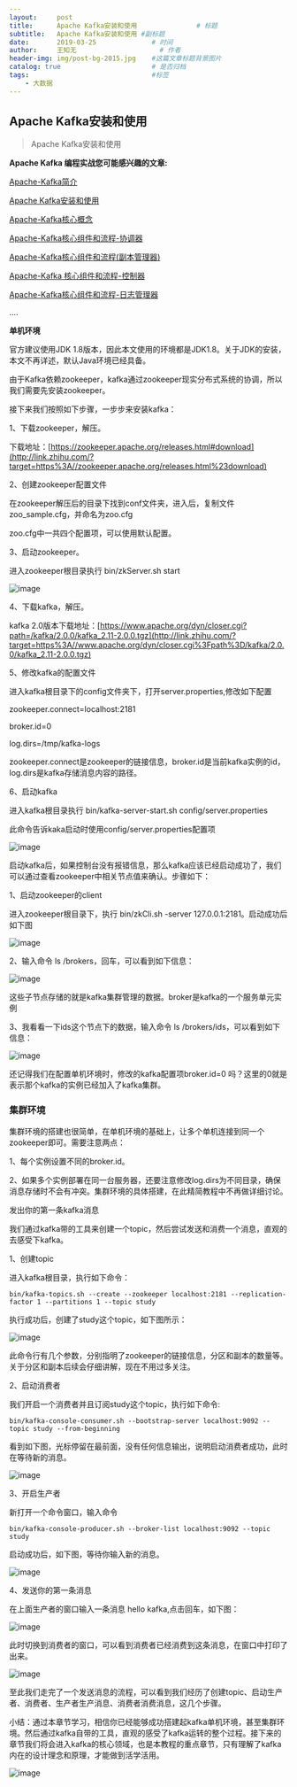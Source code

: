 ```yaml
---
layout:     post   				    
title:      Apache Kafka安装和使用 				# 标题 
subtitle:   Apache Kafka安装和使用 #副标题
date:       2019-03-25 				# 时间
author:     王知无						# 作者
header-img: img/post-bg-2015.jpg 	#这篇文章标题背景图片
catalog: true 						# 是否归档
tags:								#标签
    - 大数据
---
```


## Apache Kafka安装和使用
>Apache Kafka安装和使用


**Apache Kafka 编程实战您可能感兴趣的文章:**

[Apache-Kafka简介](http://link.zhihu.com/?target=http%3A//mp.weixin.qq.com/s%3F__biz%3DMzU3MzgwNTU2Mg%3D%3D%26mid%3D100000482%26idx%3D1%26sn%3D22b13749ed0352cd286eac7697f39f23%26chksm%3D7d3d44774a4acd6189d082976e90087a9a955e6ca12b21193395536643a302ac4c13c88fe212%23rd)

[Apache Kafka安装和使用](http://link.zhihu.com/?target=http%3A//mp.weixin.qq.com/s%3F__biz%3DMzU3MzgwNTU2Mg%3D%3D%26mid%3D100000470%26idx%3D1%26sn%3D41ee111a073c51af4f9e87c2cdc4d584%26chksm%3D7d3d44434a4acd55b67414765a7b79152d7ef430ba00bec8af6cdddd8e8cf161777ee4a15841%23rd)

[Apache-Kafka核心概念](http://link.zhihu.com/?target=http%3A//mp.weixin.qq.com/s%3F__biz%3DMzU3MzgwNTU2Mg%3D%3D%26mid%3D100000472%26idx%3D1%26sn%3D99353b901d1174c3edd4a9ebbe394975%26chksm%3D7d3d444d4a4acd5bf0017210f55ec394abda01d163674d540988ca94863a51411be951711553%23rd)

[Apache-Kafka核心组件和流程-协调器](http://link.zhihu.com/?target=http%3A//mp.weixin.qq.com/s%3F__biz%3DMzU3MzgwNTU2Mg%3D%3D%26mid%3D100000476%26idx%3D1%26sn%3D34b2127b1a09664087e3b2079844c2db%26chksm%3D7d3d44494a4acd5f3bc70d914ae2842409282780d19d57043d168895e55f160b3be7835e2446%23rd)

[Apache-Kafka核心组件和流程(副本管理器)](http://link.zhihu.com/?target=http%3A//mp.weixin.qq.com/s%3F__biz%3DMzU3MzgwNTU2Mg%3D%3D%26mid%3D100000480%26idx%3D1%26sn%3D054cdf620eb82c4ecfaccd226d49d0e0%26chksm%3D7d3d44754a4acd638ca37afcfdaad802bb3dec01758b18cdf2c607ec494526832ee58ff43451%23rd)

[Apache-Kafka 核心组件和流程-控制器](http://link.zhihu.com/?target=http%3A//mp.weixin.qq.com/s%3F__biz%3DMzU3MzgwNTU2Mg%3D%3D%26mid%3D100000474%26idx%3D1%26sn%3Dc9b9d8fbb942f5299eb1d23a9363c0a4%26chksm%3D7d3d444f4a4acd597607e33ee59aad92db50084a5ab7edb84449df6f2f3ecc504e97f05977bb%23rd)

[Apache-Kafka核心组件和流程-日志管理器](http://link.zhihu.com/?target=http%3A//mp.weixin.qq.com/s%3F__biz%3DMzU3MzgwNTU2Mg%3D%3D%26mid%3D100000478%26idx%3D1%26sn%3Deeb3310214d7fa24ca86c4afad421baa%26chksm%3D7d3d444b4a4acd5d1987dc78f89d40a20833cec682b30b9f1a0735a26681f681a38853a6ff63%23rd)

....

**单机环境**

官方建议使用JDK 1.8版本，因此本文使用的环境都是JDK1.8。关于JDK的安装，本文不再详述，默认Java环境已经具备。

由于Kafka依赖zookeeper，kafka通过zookeeper现实分布式系统的协调，所以我们需要先安装zookeeper。

接下来我们按照如下步骤，一步步来安装kafka：

1、下载zookeeper，解压。

下载地址：[https://zookeeper.apache.org/releases.html#download](http://link.zhihu.com/?target=https%3A//zookeeper.apache.org/releases.html%23download)

2、创建zookeeper配置文件

在zookeeper解压后的目录下找到conf文件夹，进入后，复制文件zoo_sample.cfg，并命名为zoo.cfg

zoo.cfg中一共四个配置项，可以使用默认配置。

3、启动zookeeper。

进入zookeeper根目录执行 bin/zkServer.sh start

![image](http://upload-images.jianshu.io/upload_images/16241060-45642ac6542526af.jpg?imageMogr2/auto-orient/strip%7CimageView2/2/w/1240)

4、下载kafka，解压。

kafka 2.0版本下载地址：[https://www.apache.org/dyn/closer.cgi?path=/kafka/2.0.0/kafka_2.11-2.0.0.tgz](http://link.zhihu.com/?target=https%3A//www.apache.org/dyn/closer.cgi%3Fpath%3D/kafka/2.0.0/kafka_2.11-2.0.0.tgz)

5、修改kafka的配置文件

进入kafka根目录下的config文件夹下，打开server.properties,修改如下配置

zookeeper.connect=localhost:2181

broker.id=0

log.dirs=/tmp/kafka-logs

zookeeper.connect是zookeeper的链接信息，broker.id是当前kafka实例的id，log.dirs是kafka存储消息内容的路径。

6、启动kafka

进入kafka根目录执行 bin/kafka-server-start.sh config/server.properties

此命令告诉kaka启动时使用config/server.properties配置项

![image](http://upload-images.jianshu.io/upload_images/16241060-7daff2291823ea47.jpg?imageMogr2/auto-orient/strip%7CimageView2/2/w/1240)

启动kafka后，如果控制台没有报错信息，那么kafka应该已经启动成功了，我们可以通过查看zookeeper中相关节点值来确认。步骤如下：

1、启动zookeeper的client

进入zookeeper根目录下，执行 bin/zkCli.sh -server 127.0.0.1:2181。启动成功后如下图

![image](http://upload-images.jianshu.io/upload_images/16241060-e93e674f8687f166.jpg?imageMogr2/auto-orient/strip%7CimageView2/2/w/1240)

2、输入命令 ls /brokers，回车，可以看到如下信息：

![image](http://upload-images.jianshu.io/upload_images/16241060-332ed3a117128b6a.jpg?imageMogr2/auto-orient/strip%7CimageView2/2/w/1240)

这些子节点存储的就是kafka集群管理的数据。broker是kafka的一个服务单元实例

3、我看看一下ids这个节点下的数据，输入命令 ls /brokers/ids，可以看到如下信息：

![image](http://upload-images.jianshu.io/upload_images/16241060-d562b8ccbc167ca9.jpg?imageMogr2/auto-orient/strip%7CimageView2/2/w/1240)

还记得我们在配置单机环境时，修改的kafka配置项broker.id=0 吗？这里的0就是表示那个kafka的实例已经加入了kafka集群。

### **集群环境**

集群环境的搭建也很简单，在单机环境的基础上，让多个单机连接到同一个zookeeper即可。需要注意两点：

1、每个实例设置不同的broker.id。

2、如果多个实例部署在同一台服务器，还要注意修改log.dirs为不同目录，确保消息存储时不会有冲突。集群环境的具体搭建，在此精简教程中不再做详细讨论。

发出你的第一条kafka消息

我们通过kafka带的工具来创建一个topic，然后尝试发送和消费一个消息，直观的去感受下kafka。

1、创建topic

进入kafka根目录，执行如下命令：

```
bin/kafka-topics.sh --create --zookeeper localhost:2181 --replication-factor 1 --partitions 1 --topic study

```

执行成功后，创建了study这个topic，如下图所示：

![image](http://upload-images.jianshu.io/upload_images/16241060-1ee1e88312b5607e.jpg?imageMogr2/auto-orient/strip%7CimageView2/2/w/1240)

此命令行有几个参数，分别指明了zookeeper的链接信息，分区和副本的数量等。关于分区和副本后续会仔细讲解，现在不用过多关注。

2、启动消费者

我们开启一个消费者并且订阅study这个topic，执行如下命令:

```
bin/kafka-console-consumer.sh --bootstrap-server localhost:9092 --topic study --from-beginning

```

看到如下图，光标停留在最前面，没有任何信息输出，说明启动消费者成功，此时在等待新的消息。

![image](http://upload-images.jianshu.io/upload_images/16241060-4c9ec1250f2a7d52.jpg?imageMogr2/auto-orient/strip%7CimageView2/2/w/1240)

3、开启生产者

新打开一个命令窗口，输入命令

```
bin/kafka-console-producer.sh --broker-list localhost:9092 --topic study

```

启动成功后，如下图，等待你输入新的消息。

![image](http://upload-images.jianshu.io/upload_images/16241060-1dc35a39b6a6c1a6.jpg?imageMogr2/auto-orient/strip%7CimageView2/2/w/1240)

4、发送你的第一条消息

在上面生产者的窗口输入一条消息 hello kafka,点击回车，如下图：

![image](http://upload-images.jianshu.io/upload_images/16241060-aa03f34cc9fdc77d.jpg?imageMogr2/auto-orient/strip%7CimageView2/2/w/1240)

此时切换到消费者的窗口，可以看到消费者已经消费到这条消息，在窗口中打印了出来。

![image](http://upload-images.jianshu.io/upload_images/16241060-148e5147382d1712.jpg?imageMogr2/auto-orient/strip%7CimageView2/2/w/1240)

至此我们走完了一个发送消息的流程，可以看到我们经历了创建topic、启动生产者、消费者、生产者生产消息、消费者消费消息，这几个步骤。

小结：通过本章节学习，相信你已经能够成功搭建起kafka单机环境，甚至集群环境。然后通过kafka自带的工具，直观的感受了kafka运转的整个过程。接下来的章节我们将会进入kafka的核心领域，也是本教程的重点章节，只有理解了kafka内在的设计理念和原理，才能做到活学活用。

![image](http://upload-images.jianshu.io/upload_images/16241060-2349cea8df6b9d79.jpg?imageMogr2/auto-orient/strip%7CimageView2/2/w/1240)
